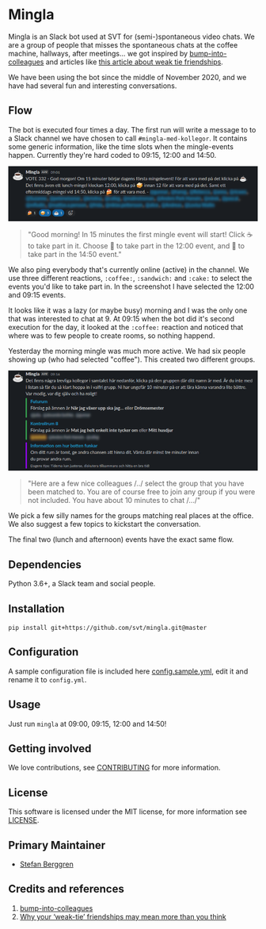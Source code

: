 # Mingla

Mingla is an Slack bot used at SVT for (semi-)spontaneous video chats. We are a group of people that misses the spontaneous chats at the coffee machine, hallways, after meetings... we got inspired by [bump-into-colleagues](https://github.com/Familjen-Sthlm/bump-into-colleagues) and articles like [this article about weak tie friendships](https://www.bbc.com/worklife/article/20200701-why-your-weak-tie-friendships-may-mean-more-than-you-think).

We have been using the bot since the middle of November 2020, and we have had several fun and interesting conversations.

## Flow

The bot is executed four times a day. The first run will write a message to to a Slack channel we have chosen to call `#mingla-med-kollegor`. It contains some generic information, like the time slots when the mingle-events happen. Currently they're hard coded to 09:15, 12:00 and 14:50.

![](docs/screenshot-morning.png)

> "Good morning! In 15 minutes the first mingle event will start!
> Click :coffee: to take part in it. Choose :sandwich: to take part
> in the 12:00 event, and :cake: to take part in the 14:50 event."

We also ping everybody that's currently online (active) in the channel. We use three different reactions, `:coffee:`, `:sandwich:` and `:cake:` to select the events you'd like to take part in. In the screenshot I have selected the 12:00 and 09:15 events.

It looks like it was a lazy (or maybe busy) morning and I was the only one that was interested to chat at 9. At 09:15 when the bot did it's second execution for the day, it looked at the `:coffee:` reaction and noticed that where was to few people to create rooms, so nothing happend.

Yesterday the morning mingle was much more active. We had six people showing up (who had selected "coffee"). This created two different groups.

![](docs/screenshot-mingle.png)

> "Here are a few nice colleagues /../ select the group that you have been
> matched to. You are of course free to join any group if you were not included. You have about 10 minutes to chat /.../"

We pick a few silly names for the groups matching real places at the office. We also suggest a few topics to kickstart the conversation.

The final two (lunch and afternoon) events have the exact same flow.

## Dependencies

Python 3.6+, a Slack team and social people.

## Installation

```
pip install git+https://github.com/svt/mingla.git@master
```

## Configuration

A sample configuration file is included here [config.sample.yml](config.sample.yml), edit it and rename it to `config.yml`.

## Usage

Just run `mingla` at 09:00, 09:15, 12:00 and 14:50!

## Getting involved

We love contributions, see [CONTRIBUTING](docs/CONTRIBUTING.md) for more information.

## License

This software is licensed under the MIT license, for more information see [LICENSE](LICENSE).

## Primary Maintainer

- [Stefan Berggren](https://github.com/nsg)

## Credits and references

1. [bump-into-colleagues](https://github.com/Familjen-Sthlm/bump-into-colleagues)
2. [Why your ‘weak-tie’ friendships may mean more than you think](https://www.bbc.com/worklife/article/20200701-why-your-weak-tie-friendships-may-mean-more-than-you-think)
